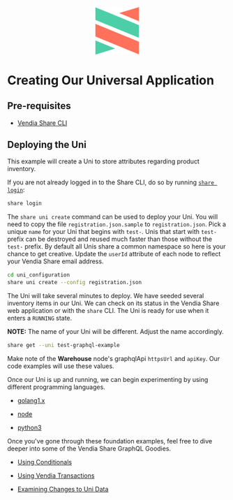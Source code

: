 <p align="center">
  <a href="https://vendia.net/">
    <img src="https://raw.githubusercontent.com/vendia/examples/main/vendia-logo.png" alt="vendia logo" width="100px">
  </a>
</p>

# Creating Our Universal Application

## Pre-requisites

* [Vendia Share CLI](https://vendia.net/docs/share/cli)

## Deploying the Uni

This example will create a Uni to store attributes regarding product inventory.

If you are not already logged in to the Share CLI, do so by running [`share login`](https://vendia.net/docs/share/cli/commands/login):

```bash
share login
```

The `share uni create` command can be used to deploy your Uni. You will need to copy the file `registration.json.sample` to `registration.json`. Pick a unique `name` for your Uni that begins with `test-`. Unis that start with `test-` prefix can be destroyed and reused much faster than those without the `test-` prefix. By default all Unis share a common namespace so here is your chance to get creative. Update the `userId` attribute of each node to reflect your Vendia Share email address.

```bash
cd uni_configuration
share uni create --config registration.json
```

The Uni will take several minutes to deploy. We have seeded several inventory items in our Uni. We can check on its status in the Vendia Share web application or with the `share` CLI. The Uni is ready for use when it enters a `RUNNING` state.

**NOTE:** The name of your Uni will be different. Adjust the name accordingly.

```bash
share get --uni test-graphql-example
```

Make note of the **Warehouse** node's graphqlApi `httpsUrl` and `apiKey`. Our code examples will use these values.

Once our Uni is up and running, we can begin experimenting by using different programming languages.

* [golang1.x](./golang1.x/README.md)

* [node](./node/README.md)

* [python3](./python3/README.md)

Once you've gone through these foundation examples, feel free to dive deeper into some of the Vendia Share GraphQL Goodies.

* [Using Conditionals](./graphql-goodies/golang1.x/README.md)

* [Using Vendia Transactions](./graphql-goodies/node/README.md)

* [Examining Changes to Uni Data](./graphql-goodies/python3/README.md)
